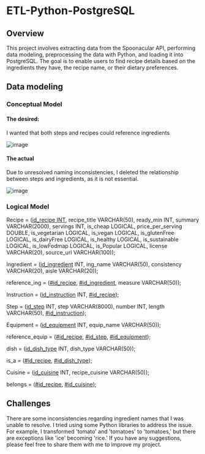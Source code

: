 # ETL-Python-PostgreSQL

## Overview 

This project involves extracting data from the Spoonacular API, performing data modeling, preprocessing the data with Python, and loading it into PostgreSQL. The goal is to enable users to find recipe details based on the ingredients they have, the recipe name, or their dietary preferences.

## Data modeling

### Conceptual Model
#### The desired:

I wanted that both steps and recipes could reference ingredients

![image](https://github.com/Maryem6/ETL-Python-PostgreSQL/assets/96294018/2a7c0cca-97db-4761-a90a-efb4ab6b4e32)

#### The actual

Due to unresolved naming inconsistencies, I deleted the relationship between steps and ingredients, as it is not essential.

![image](https://github.com/Maryem6/ETL-Python-PostgreSQL/assets/96294018/3ee8d293-e16d-46cc-bf05-469e15f2c0ee)

### Logical Model

Recipe = (<ins>id_recipe INT</ins>, recipe_title VARCHAR(50), ready_min INT, summary VARCHAR(2000), servings INT, is_cheap LOGICAL, price_per_serving DOUBLE, is_vegetarian LOGICAL, is_vegan LOGICAL, is_glutenFree LOGICAL, is_dairyFree LOGICAL, is_healthy LOGICAL, is_sustainable LOGICAL, is_lowFodmap LOGICAL, is_Popular LOGICAL, license VARCHAR(20), source_url VARCHAR(100));

Ingredient = (<ins>id_ingredient</ins> INT, ing_name VARCHAR(50), consistency VARCHAR(20), aisle VARCHAR(20));

reference_ing = (<ins>#id_recipe</ins>, <ins>#id_ingredient</ins>, measure VARCHAR(50));

Instruction = (<ins>id_instruction</ins> INT, <ins>#id_recipe</ins>);

Step = (<ins>id_step</ins> INT, step VARCHAR(8000), number INT, length VARCHAR(50), <ins>#id_instruction</ins>);

Equipment = (<ins>id_equipment</ins> INT, equip_name VARCHAR(50));

reference_equip = (<ins>#id_recipe</ins>, <ins>#id_step</ins>, <ins>#id_equipment</ins>);

dish = (<ins>id_dish_type</ins> INT, dish_type VARCHAR(50));

is_a = (<ins>#id_recipe</ins>, <ins>#id_dish_type</ins>);

Cuisine = (<ins>id_cuisine</ins> INT, recipe_cuisine VARCHAR(50));

belongs = (<ins>#id_recipe</ins>, <ins>#id_cuisine</ins>);

## Challenges

There are some inconsistencies regarding ingredient names that I was unable to resolve. I tried using some Python libraries to address the issue. For example, I transformed 'tomato' and 'tomatoes' to 'tomatoes,' but there are exceptions like 'ice' becoming 'rice.' If you have any suggestions, please feel free to share them with me to improve my project.
